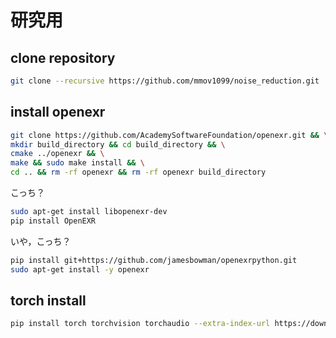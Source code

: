 # 研究用
## clone repository
```bash
git clone --recursive https://github.com/mmov1099/noise_reduction.git
```
## install openexr
```bash
git clone https://github.com/AcademySoftwareFoundation/openexr.git && \
mkdir build_directory && cd build_directory && \
cmake ../openexr && \
make && sudo make install && \
cd .. && rm -rf openexr && rm -rf openexr build_directory
```
こっち？
```bash
sudo apt-get install libopenexr-dev
pip install OpenEXR
```
いや，こっち？
```bash
pip install git+https://github.com/jamesbowman/openexrpython.git
sudo apt-get install -y openexr
```
## torch install
```bash
pip install torch torchvision torchaudio --extra-index-url https://download.pytorch.org/whl/cu116
```